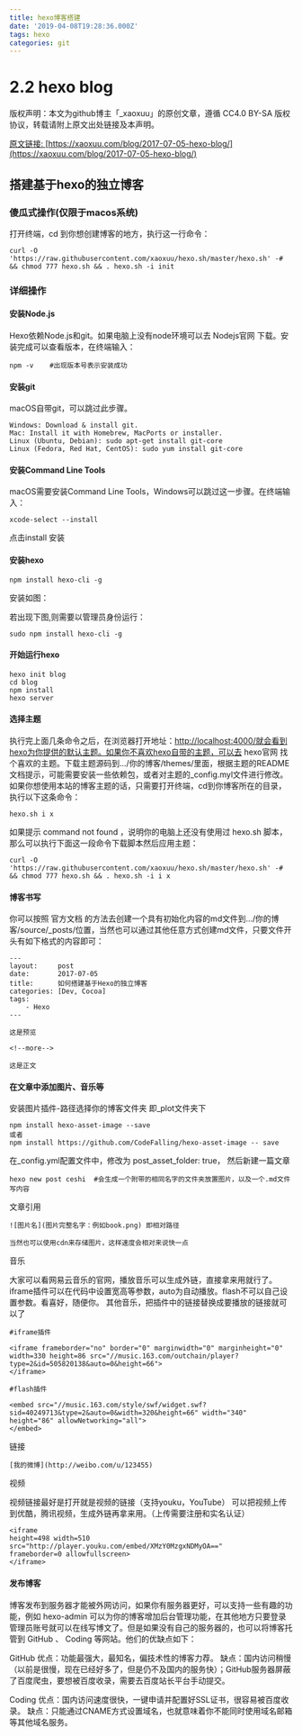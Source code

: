 ```yaml
---
title: hexo博客搭建
date: '2019-04-08T19:28:36.000Z'
tags: hexo
categories: git
---
```


# 2.2 hexo blog

版权声明：本文为github博主「\_xaoxuu」的原创文章，遵循 CC4.0 BY-SA 版权协议，转载请附上原文出处链接及本声明。

[原文链接: ](https://xaoxuu.com/blog/2017-07-05-hexo-blog/)[https://xaoxuu.com/blog/2017-07-05-hexo-blog/](https://xaoxuu.com/blog/2017-07-05-hexo-blog/)

## 搭建基于hexo的独立博客

### 傻瓜式操作\(仅限于macos系统\)

打开终端，cd 到你想创建博客的地方，执行这一行命令：

```text
curl -O 'https://raw.githubusercontent.com/xaoxuu/hexo.sh/master/hexo.sh' -# && chmod 777 hexo.sh && . hexo.sh -i init
```

### 详细操作

#### 安装Node.js

Hexo依赖Node.js和git。如果电脑上没有node环境可以去 Nodejs官网 下载。安装完成可以查看版本，在终端输入：

```text
npm -v    #出现版本号表示安装成功
```

#### 安装git

macOS自带git，可以跳过此步骤。

```text
Windows: Download & install git.
Mac: Install it with Homebrew, MacPorts or installer.
Linux (Ubuntu, Debian): sudo apt-get install git-core
Linux (Fedora, Red Hat, CentOS): sudo yum install git-core
```

#### 安装Command Line Tools

macOS需要安装Command Line Tools，Windows可以跳过这一步骤。在终端输入：

```text
xcode-select --install
```

点击install 安装

#### 安装hexo

```text
npm install hexo-cli -g
```

安装如图：

若出现下图,则需要以管理员身份运行：

```text
sudo npm install hexo-cli -g
```

#### 开始运行hexo

```text
hexo init blog
cd blog
npm install
hexo server
```

#### 选择主题

执行完上面几条命令之后，在浏览器打开地址：[http://localhost:4000/就会看到hexo为你提供的默认主题。如果你不喜欢hexo自带的主题，可以去](http://localhost:4000/就会看到hexo为你提供的默认主题。如果你不喜欢hexo自带的主题，可以去) hexo官网 找个喜欢的主题。下载主题源码到.../你的博客/themes/里面，根据主题的README文档提示，可能需要安装一些依赖包，或者对主题的\_config.myl文件进行修改。如果你想使用本站的博客主题的话，只需要打开终端，cd到你博客所在的目录，执行以下这条命令：

```text
hexo.sh i x
```

如果提示 command not found ，说明你的电脑上还没有使用过 hexo.sh 脚本，那么可以执行下面这一段命令下载脚本然后应用主题：

```text
curl -O 'https://raw.githubusercontent.com/xaoxuu/hexo.sh/master/hexo.sh' -# && chmod 777 hexo.sh && . hexo.sh -i i x
```

#### 博客书写

你可以按照 官方文档 的方法去创建一个具有初始化内容的md文件到.../你的博客/source/\_posts/位置，当然也可以通过其他任意方式创建md文件，只要文件开头有如下格式的内容即可：

```text
---
layout:     post
date:       2017-07-05
title:      如何搭建基于Hexo的独立博客
categories: [Dev, Cocoa]
tags:
    - Hexo
---

这是预览

<!--more-->

这是正文
```

#### 在文章中添加图片、音乐等

安装图片插件-路径选择你的博客文件夹 即\_plot文件夹下

```text
npm install hexo-asset-image --save
或者
npm install https://github.com/CodeFalling/hexo-asset-image -- save
```

在\_config.yml配置文件中，修改为 post\_asset\_folder: true， 然后新建一篇文章

```text
hexo new post ceshi  #会生成一个附带的相同名字的文件夹放置图片，以及一个.md文件写内容
```

文章引用

```text
![图片名](图片完整名字：例如book.png) 即相对路径

当然也可以使用cdn来存储图片，这样速度会相对来说快一点
```

音乐

大家可以看网易云音乐的官网，播放音乐可以生成外链，直接拿来用就行了。iframe插件可以在代码中设置宽高等参数，auto为自动播放。flash不可以自己设置参数。看喜好，随便你。 其他音乐，把插件中的链接替换成要播放的链接就可以了

```text
#iframe插件

<iframe frameborder="no" border="0" marginwidth="0" marginheight="0" width=330 height=86 src="//music.163.com/outchain/player?type=2&id=505820138&auto=0&height=66">
</iframe>

#flash插件

<embed src="//music.163.com/style/swf/widget.swf?sid=40249713&type=2&auto=0&width=320&height=66" width="340" height="86" allowNetworking="all">
</embed>
```

链接

```text
[我的微博](http://weibo.com/u/123455)
```

视频

视频链接最好是打开就是视频的链接（支持youku，YouTube） 可以把视频上传到优酷，腾讯视频，生成外链再拿来用。（上传需要注册和实名认证）

```text
<iframe
height=498 width=510
src="http://player.youku.com/embed/XMzY0MzgxNDMyOA=="
frameborder=0 allowfullscreen>
</iframe>
```

#### 发布博客

博客发布到服务器才能被外网访问，如果你有服务器更好，可以支持一些有趣的功能，例如 hexo-admin 可以为你的博客增加后台管理功能，在其他地方只要登录管理员账号就可以在线写博文了。但是如果没有自己的服务器的，也可以将博客托管到 GitHub 、 Coding 等网站。他们的优缺点如下：

GitHub 优点：功能最强大，最知名，偏技术性的博客力荐。 缺点：国内访问稍慢（以前是很慢，现在已经好多了，但是仍不及国内的服务快）；GitHub服务器屏蔽了百度爬虫，要想被百度收录，需要去百度站长平台手动提交。

Coding 优点：国内访问速度很快，一键申请并配置好SSL证书，很容易被百度收录。 缺点：只能通过CNAME方式设置域名，也就意味着你不能同时使用域名邮箱等其他域名服务。

